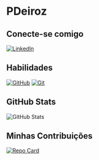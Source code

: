 # PDeiroz

## Conecte-se comigo
[![LinkedIn](https://img.shields.io/badge/LinkedIn-000?style=for-the-badge&logo=linkedin&logoColor=0E76A8)](https://www.linkedin.com/in/paulo-deiroz-300158138)
## Habilidades
[![GitHub](https://img.shields.io/badge/GitHub-000?style=for-the-badge&logo=GItHub&logoColor=0E76A8)](https://github.com/PDeiroz/dio-lab-open-source/tree/main/docs)
[![Git](https://img.shields.io/badge/Git-000?style=for-the-badge&logo=git&logoColor=0E76A8)](https://git-scm.com/doc)
## GitHub Stats
![GitHub Stats](https://github-readme-stats.vercel.app/api?username=SEUUSERNAME&theme=transparent&bg_color=000&border_color=30A3DC&show_icons=true&icon_color=30A3DC&title_color=E94D5F&text_color=FFF)

## Minhas Contribuições
[![Repo Card](https://github-readme-stats.vercel.app/api/pin/?username=PDeiroz&repo=dio-lab-open-source&bg_color=000&border_color=30A3DC&show_icons=true&icon_color=30A3DC&title_color=E94D5F&text_color=FFF)](https://github.com/PDeiroz/dio-lab-open-source)